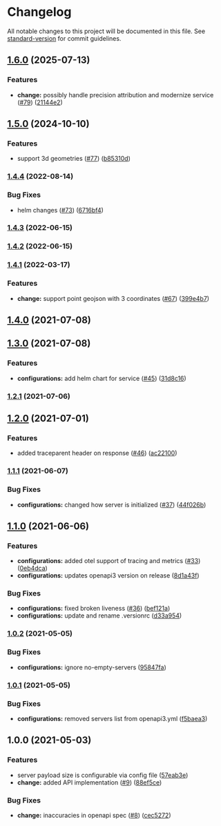 # Changelog

All notable changes to this project will be documented in this file. See [standard-version](https://github.com/conventional-changelog/standard-version) for commit guidelines.

## [1.6.0](https://github.com/MapColonies/osm-change-generator-server/compare/v1.5.0...v1.6.0) (2025-07-13)


### Features

* **change:** possibly handle precision attribution and modernize service ([#79](https://github.com/MapColonies/osm-change-generator-server/issues/79)) ([21144e2](https://github.com/MapColonies/osm-change-generator-server/commit/21144e2a799e33dc023888714f88974b867b32e5))

## [1.5.0](https://github.com/MapColonies/osm-change-generator-server/compare/v1.4.4...v1.5.0) (2024-10-10)


### Features

* support 3d geometries ([#77](https://github.com/MapColonies/osm-change-generator-server/issues/77)) ([b85310d](https://github.com/MapColonies/osm-change-generator-server/commit/b85310d6ef2384b720fc1e898fc3fbaa6be2fbc9))

### [1.4.4](https://github.com/MapColonies/osm-change-generator-server/compare/v1.4.3...v1.4.4) (2022-08-14)


### Bug Fixes

* helm changes ([#73](https://github.com/MapColonies/osm-change-generator-server/issues/73)) ([6716bf4](https://github.com/MapColonies/osm-change-generator-server/commit/6716bf436e33dd1a1856c16475b6ba06060064b7))

### [1.4.3](https://github.com/MapColonies/osm-change-generator-server/compare/v1.4.2...v1.4.3) (2022-06-15)

### [1.4.2](https://github.com/MapColonies/osm-change-generator-server/compare/v1.4.1...v1.4.2) (2022-06-15)

### [1.4.1](https://github.com/MapColonies/osm-change-generator-server/compare/v1.4.0...v1.4.1) (2022-03-17)


### Features

* **change:** support point geojson with 3 coordinates ([#67](https://github.com/MapColonies/osm-change-generator-server/issues/67)) ([399e4b7](https://github.com/MapColonies/osm-change-generator-server/commit/399e4b7b8193619419e9435f95b1cfbce37a706e))

## [1.4.0](https://github.com/MapColonies/osm-change-generator-server/compare/v1.3.0...v1.4.0) (2021-07-08)

## [1.3.0](https://github.com/MapColonies/osm-change-generator-server/compare/v1.2.1...v1.3.0) (2021-07-08)


### Features

* **configurations:** add helm chart for service ([#45](https://github.com/MapColonies/osm-change-generator-server/issues/45)) ([31d8c16](https://github.com/MapColonies/osm-change-generator-server/commit/31d8c169ad1b1becf62396f7a295d2daea62efd6))

### [1.2.1](https://github.com/MapColonies/osm-change-generator-server/compare/v1.2.0...v1.2.1) (2021-07-06)

## [1.2.0](https://github.com/MapColonies/osm-change-generator-server/compare/v1.1.1...v1.2.0) (2021-07-01)


### Features

* added traceparent header on response ([#46](https://github.com/MapColonies/osm-change-generator-server/issues/46)) ([ac22100](https://github.com/MapColonies/osm-change-generator-server/commit/ac22100de66cc6fd2999baeaacefaea04f380245))

### [1.1.1](https://github.com/MapColonies/osm-change-generator-server/compare/v1.1.0...v1.1.1) (2021-06-07)


### Bug Fixes

* **configurations:** changed how server is initialized ([#37](https://github.com/MapColonies/osm-change-generator-server/issues/37)) ([44f026b](https://github.com/MapColonies/osm-change-generator-server/commit/44f026b4f19ed451635d8e28843e618c95668485))

## [1.1.0](https://github.com/MapColonies/osm-change-generator-server/compare/v1.0.2...v1.1.0) (2021-06-06)


### Features

* **configurations:** added otel support of tracing and metrics ([#33](https://github.com/MapColonies/osm-change-generator-server/issues/33)) ([0eb4dca](https://github.com/MapColonies/osm-change-generator-server/commit/0eb4dca030e7bde6ccc7dad1f4c2852f3799d90b))
* **configurations:** updates openapi3 version on release ([8d1a43f](https://github.com/MapColonies/osm-change-generator-server/commit/8d1a43f685f21e43ba8c0c298e53f6f6aa8d9acb))


### Bug Fixes

* **configurations:** fixed broken liveness ([#36](https://github.com/MapColonies/osm-change-generator-server/issues/36)) ([bef121a](https://github.com/MapColonies/osm-change-generator-server/commit/bef121a43fc2f8d04b93a792a46750ed09e7b888))
* **configurations:** update and rename .versionrc ([d33a954](https://github.com/MapColonies/osm-change-generator-server/commit/d33a95406188bcf4c3f5dd0eaa0a822e66ce73f8))

### [1.0.2](https://github.com/MapColonies/osm-change-generator-server/compare/v1.0.1...v1.0.2) (2021-05-05)


### Bug Fixes

* **configurations:** ignore no-empty-servers ([95847fa](https://github.com/MapColonies/osm-change-generator-server/commit/95847fa8c10e66a5d546f3d73836485e2e648eed))

### [1.0.1](https://github.com/MapColonies/osm-change-generator-server/compare/v1.0.0...v1.0.1) (2021-05-05)


### Bug Fixes

* **configurations:** removed servers list from openapi3.yml ([f5baea3](https://github.com/MapColonies/osm-change-generator-server/commit/f5baea34b8a92f5e98af588fec83f5939b7b4a5c))

## 1.0.0 (2021-05-03)


### Features

* server payload size is configurable via config file ([57eab3e](https://github.com/MapColonies/osm-change-generator-server/commit/57eab3e2cd7a460a0b55aed682e6d8efebfbe98a))
* **change:** added API implementation ([#9](https://github.com/MapColonies/osm-change-generator-server/issues/9)) ([88ef5ce](https://github.com/MapColonies/osm-change-generator-server/commit/88ef5ce9ad376b476133663961b5189063e7b357))


### Bug Fixes

* **change:** inaccuracies in openapi spec ([#8](https://github.com/MapColonies/osm-change-generator-server/issues/8)) ([cec5272](https://github.com/MapColonies/osm-change-generator-server/commit/cec527282c34d7018c79a0dc80b5edabff82758e))
